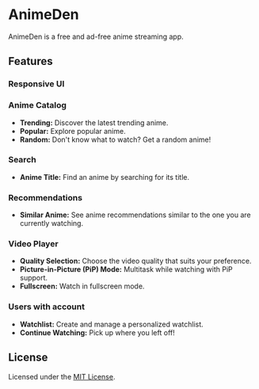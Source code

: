 # AnimeDen

AnimeDen is a free and ad-free anime streaming app.

## Features

### Responsive UI

### Anime Catalog

- **Trending:** Discover the latest trending anime.
- **Popular:** Explore popular anime.
- **Random:** Don't know what to watch? Get a random anime!

### Search

- **Anime Title:** Find an anime by searching for its title.

### Recommendations

- **Similar Anime:** See anime recommendations similar to the one you are currently watching.

### Video Player

- **Quality Selection:** Choose the video quality that suits your preference.
- **Picture-in-Picture (PiP) Mode:** Multitask while watching with PiP support.
- **Fullscreen:** Watch in fullscreen mode.

### Users with account

- **Watchlist:** Create and manage a personalized watchlist.
- **Continue Watching:** Pick up where you left off!

## License

Licensed under the [MIT License](LICENSE).
